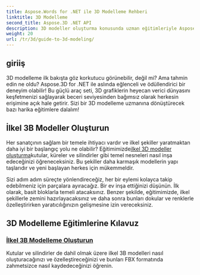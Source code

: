 ```yaml
---
title: Aspose.Words for .NET ile 3D Modelleme Rehberi
linktitle: 3D Modelleme
second_title: Aspose.3D .NET API
description: 3D modeller oluşturma konusunda uzman eğitimleriyle Aspose.3D for .NET'in gücünü açığa çıkarın. 3D tasarım becerilerinizde ustalaşmaya başlayın.
weight: 20
url: /tr/3d/guide-to-3d-modeling/
---
```

## giriiş

3D modelleme ilk bakışta göz korkutucu görünebilir, değil mi? Ama tahmin edin ne oldu? Aspose.3D for .NET ile aslında eğlenceli ve ödüllendirici bir deneyim olabilir! Bu güçlü araç seti, 3D grafiklerin heyecan verici dünyasını keşfetmenizi sağlayarak beceri seviyesinden bağımsız olarak herkesin erişimine açık hale getirir. Sizi bir 3D modelleme uzmanına dönüştürecek bazı harika eğitimlere dalalım!

## İlkel 3B Modeller Oluşturun

 Her sanatçının sağlam bir temele ihtiyacı vardır ve ilkel şekiller yaratmaktan daha iyi bir başlangıç yolu ne olabilir? Eğitimimizde[ilkel 3D modeller oluşturma](./create-primitive-3d-modeling/)kutular, küreler ve silindirler gibi temel nesneleri nasıl inşa edeceğinizi öğreneceksiniz. Bu şekiller daha karmaşık modellerin yapı taşlarıdır ve yeni başlayan herkes için mükemmeldir.

Sizi adım adım süreçte yönlendireceğiz, her bir eylemi kolayca takip edebilmeniz için parçalara ayıracağız. Bir ev inşa ettiğinizi düşünün. İlk olarak, basit bloklarla temeli atacaksınız. Benzer şekilde, eğitimimizde, ilkel şekillerle zemini hazırlayacaksınız ve daha sonra bunları dokular ve renklerle özelleştirirken yaratıcılığınızın gelişmesine izin vereceksiniz. 

## 3D Modelleme Eğitimlerine Kılavuz
### [İlkel 3B Modelleme Oluşturun](./create-primitive-3d-modeling/)
Kutular ve silindirler de dahil olmak üzere ilkel 3B modelleri nasıl oluşturacağınızı ve özelleştireceğinizi ve bunları FBX formatında zahmetsizce nasıl kaydedeceğinizi öğrenin.